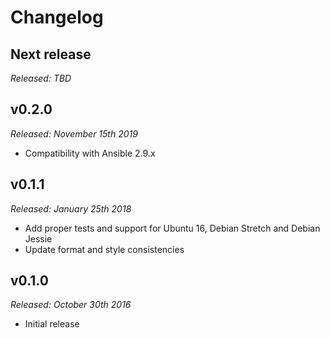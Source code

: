 # Changelog

## Next release

*Released: TBD*

## v0.2.0

*Released: November 15th 2019*

- Compatibility with Ansible 2.9.x

## v0.1.1

*Released: January 25th 2018*

- Add proper tests and support for Ubuntu 16, Debian Stretch and Debian Jessie
- Update format and style consistencies

## v0.1.0

*Released: October 30th 2016*

- Initial release
